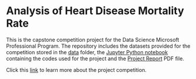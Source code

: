 # Analysis of Heart Disease Mortality Rate

This is the capstone competition project for the Data Science Microsoft Professional Program. The repository includes the datasets provided for the competition stored in the [data](https://github.com/adrianromano/Analysis-of-Heart-Disease-Mortality-Rate/tree/master/Data) folder, the [Jupyter Python notebook](https://github.com/adrianromano/Analysis-of-Heart-Disease-Mortality-Rate/blob/master/Analysis%20of%20Heart%20Disease%20Mortality%20Rate.ipynb) containing the codes used for the project and the [Project Report](https://github.com/adrianromano/Analysis-of-Heart-Disease-Mortality-Rate/blob/master/Analysis%20of%20Heart%20Disease%20Mortality%20Rate.pdf) PDF file.

Click this [link](https://www.datasciencecapstone.org/competitions/7/heart-disease/) to learn more about the project competition.

